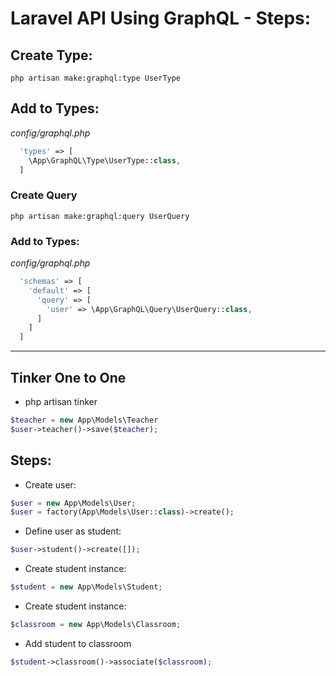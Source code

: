 # Laravel API Using GraphQL - Steps:

## Create Type:
```shell
php artisan make:graphql:type UserType
```

## Add to Types:

*config/graphql.php*
```php
  'types' => [
    \App\GraphQL\Type\UserType::class,
  ]
```

### Create Query
```shell
php artisan make:graphql:query UserQuery
```

### Add to Types:

*config/graphql.php*
```php
  'schemas' => [
    'default' => [
      'query' => [
        'user' => \App\GraphQL\Query\UserQuery::class,
      ]
    ]
  ]
```
<hr>

## Tinker One to One

- php artisan tinker
```php
$teacher = new App\Models\Teacher
$user->teacher()->save($teacher);
```

## Steps:

- Create user:
```php
$user = new App\Models\User;
$user = factory(App\Models\User::class)->create();
```

- Define user as student:
```php
$user->student()->create([]);
```

- Create student instance:
```php
$student = new App\Models\Student;
```

- Create student instance:
```php
$classroom = new App\Models\Classroom;
```

- Add student to classroom
```php
$student->classroom()->associate($classroom);
```
